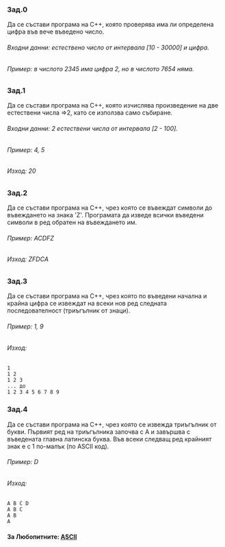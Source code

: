 ### Зад.0
Да се състави програма на C++, която проверява има ли определена цифра във вече въведено число. 
###### Входни данни: естествено число от интервала [10 - 30000] и цифра. 
###### Пример: в числото 2345 има цифра 2, но в числото 7654 няма.

### Зад.1
Да се състави програма на C++, която изчислява произведение на две естествени числа =>2, като се използва само събиране. 
###### Входни данни: 2 естествени числа от интервала [2 - 100]. 
###### Пример: 4, 5 
###### Изход: 20

### Зад.2
Да се състави програма на C++, чрез която се въвеждат символи до въвеждането на знака 'Z'.
Програмата да изведе всички въведени символи в ред обратен на въвеждането им. 
###### Пример: ACDFZ
###### Изход: ZFDCA

### Зад.3
Да се състави програма на C++, чрез която по въведени начална и крайна цифра се извеждат на всеки нов ред следната последователност (триъгълник от знаци).
###### Пример: 1, 9
###### Изход:
	1
	1 2
	1 2 3
	... до 
	1 2 3 4 5 6 7 8 9

### Зад.4
Да се състави програма на C++, чрез която се извежда триъгълник от букви.
Първият ред на триъгълника започва с А и завършва с въведената главна латинска буква. Във всеки следващ ред крайният знак е с 1 по-малък (по ASCII код).
###### Пример: D 
###### Изход:
	A B C D
	A B C 
	A B 
	A 

#### За Любопитните: [ASCII](https://bg.wikipedia.org/wiki/ASCII)
	
